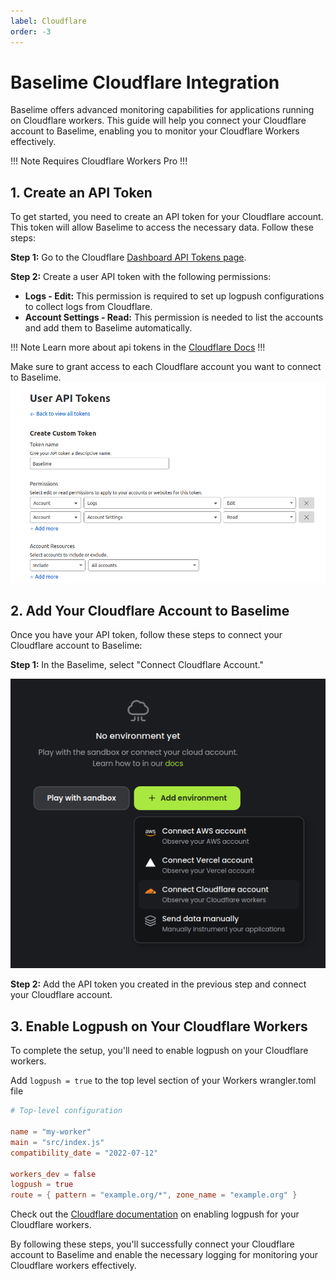 ```yaml
---
label: Cloudflare
order: -3
---
```

# Baselime Cloudflare Integration

Baselime offers advanced monitoring capabilities for applications running on Cloudflare workers. This guide will help you connect your Cloudflare account to Baselime, enabling you to monitor your Cloudflare Workers effectively.

!!! Note
Requires Cloudflare Workers Pro
!!!

## 1. Create an API Token

To get started, you need to create an API token for your Cloudflare account. This token will allow Baselime to access the necessary data. Follow these steps:

**Step 1:** Go to the Cloudflare [Dashboard API Tokens page](https://dash.cloudflare.com/profile/api-tokens).

**Step 2:** Create a user API token with the following permissions:

- **Logs - Edit:** This permission is required to set up logpush configurations to collect logs from Cloudflare.
- **Account Settings - Read:** This permission is needed to list the accounts and add them to Baselime automatically.

!!! Note
Learn more about api tokens in the [Cloudflare Docs](https://developers.cloudflare.com/fundamentals/api/get-started/create-token/)
!!!

Make sure to grant access to each Cloudflare account you want to connect to Baselime.
![Cloudflare Token Creation](../assets/images/illustrations/sending-data/create-cloudflare-token.png)

## 2. Add Your Cloudflare Account to Baselime

Once you have your API token, follow these steps to connect your Cloudflare account to Baselime:

**Step 1:** In the Baselime, select "Connect Cloudflare Account."

![Add Environment](../assets/images/illustrations/sending-data/create-new-env.png)

**Step 2:** Add the API token you created in the previous step and connect your Cloudflare account.

## 3. Enable Logpush on Your Cloudflare Workers

To complete the setup, you'll need to enable logpush on your Cloudflare workers.

Add `logpush = true` to the top level section of your Workers wrangler.toml file

```toml
# Top-level configuration

name = "my-worker"
main = "src/index.js"
compatibility_date = "2022-07-12"

workers_dev = false
logpush = true
route = { pattern = "example.org/*", zone_name = "example.org" }
```

Check out the [Cloudflare documentation](https://developers.cloudflare.com/workers/observability/logpush/#enable-logging-on-your-worker) on enabling logpush for your Cloudflare workers.

By following these steps, you'll successfully connect your Cloudflare account to Baselime and enable the necessary logging for monitoring your Cloudflare workers effectively.